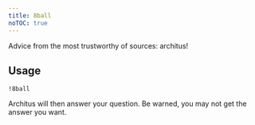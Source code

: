 ```yaml
---
title: 8ball
noTOC: true
---
```


Advice from the most trustworthy of sources: architus!

## Usage
```
!8ball
```

Architus will then answer your question. Be warned, you may not get the answer you want.
